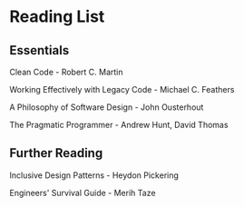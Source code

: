 # Reading List

## Essentials
Clean Code - Robert C. Martin

Working Effectively with Legacy Code - Michael C. Feathers

A Philosophy of Software Design - John Ousterhout

The Pragmatic Programmer - Andrew Hunt, David Thomas

## Further Reading
Inclusive Design Patterns - Heydon Pickering

Engineers' Survival Guide - Merih Taze

